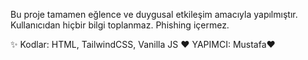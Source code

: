 Bu proje tamamen eğlence ve duygusal etkileşim amacıyla yapılmıştır. 
Kullanıcıdan hiçbir bilgi toplanmaz. Phishing içermez.

✨ Kodlar: HTML, TailwindCSS, Vanilla JS
 ♥ YAPIMCI: Mustafa♥
